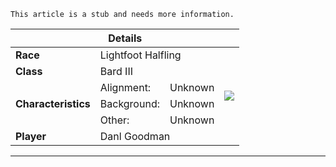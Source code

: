 ```
This article is a stub and needs more information.
```

<table>
  <thead>
  <tr>
      <th colspan="4">Details</th>
  </tr>
  </thead>
  <tbody>
    <tr>
      <td><strong>Race</strong></td>
        <td colspan="2">Lightfoot Halfling</td>
        <td rowspan="7"><img src="/images/players/gorth-clamly.jpeg"></td>
    </tr>
    <tr>
      <td><strong>Class</strong></td>
      <td colspan="2">Bard III</td>
    </tr>
    <tr>
      <td rowspan="3"><strong>Characteristics</strong></td>
      <td>Alignment:</td>
      <td>Unknown</td>
    </tr>
    <tr>
      <td>Background:</td>
      <td>Unknown</td>
    </tr>
    <tr>
      <td>Other:</td>
      <td>Unknown</td>
    </tr>
    <tr>
      <td><strong>Player</strong></td>
      <td colspan="2">Danl Goodman</td>
    </tr>
  </tbody>
</table>

---
